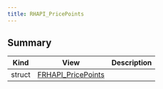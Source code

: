 ```yaml
---
title: RHAPI_PricePoints
---
```


## Summary
| Kind | View | Description |
|------|------|-------------|
|struct|[FRHAPI_PricePoints](/unreal-plugins/all/structfrhapi__pricepoints/#structFRHAPI__PricePoints)||
